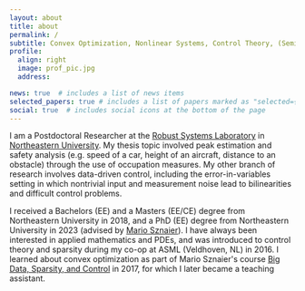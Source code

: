 ```yaml
---
layout: about
title: about
permalink: /
subtitle: Convex Optimization, Nonlinear Systems, Control Theory, (Semi) Algebraic Geometry 
profile:
  align: right
  image: prof_pic.jpg
  address:

news: true  # includes a list of news items
selected_papers: true # includes a list of papers marked as "selected={true}"
social: true  # includes social icons at the bottom of the page
---
```


I am a Postdoctoral Researcher at the <a href="http://robustsystems.coe.neu.edu/">Robust Systems Laboratory</a> in <a href="https://ece.northeastern.edu/">Northeastern University</a>. My thesis topic involved peak estimation and safety analysis (e.g. speed of a car, height of an aircraft, distance to an obstacle) 
through the use of occupation measures. My other branch of research involves data-driven control, including the error-in-variables setting in which nontrivial input and measurement noise lead to bilinearities and difficult control problems.

I received a Bachelors (EE) and a Masters (EE/CE) degree from Northeastern University in 2018, and a PhD (EE) degree from Northeastern University in 2023 (advised by <a href="http://robustsystems.coe.neu.edu/">Mario Sznaier</a>). I have always been interested in applied mathematics and PDEs, and was introduced to control theory and sparsity during my co-op at ASML (Veldhoven, NL) in 2016. I learned about convex optimization as part of Mario Sznaier's course <a href="/assets/pdf/syll_sparsity_2021.pdf">Big Data, Sparsity, and Control</a> in 2017, for which I later became a teaching assistant.

<!--Write your biography here. Tell the world about yourself. Link to your favorite [subreddit](http://reddit.com). You can put a picture in, too. The code is already in, just name your picture `prof_pic.jpg` and put it in the `img/` folder.

Put your address / P.O. box / other info right below your picture. You can also disable any these elements by editing `profile` property of the YAML header of your `_pages/about.md`. Edit `_bibliography/papers.bib` and Jekyll will render your [publications page](/al-folio/publications/) automatically.

Link to your social media connections, too. This theme is set up to use [Font Awesome icons](http://fortawesome.github.io/Font-Awesome/) and [Academicons](https://jpswalsh.github.io/academicons/), like the ones below. Add your Facebook, Twitter, LinkedIn, Google Scholar, or just disable all of them.-->

